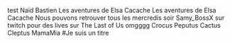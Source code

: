 test
Naïd
Bastien
Les aventures de Elsa Cacache
Les aventures de Elsa Cacache
Nous pouvons retrouver tous les mercredis soir Samy_BossX sur twitch pour des lives sur The Last of Us omgggg
Crocus
Peputus
Cactus
Cleptus
MamaMia
#Je suis un titre
